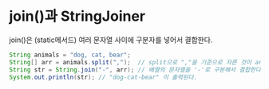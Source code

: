 # join()과 StringJoiner

join()은 (static메서드)  여러 문자열 사이에 구분자를 넣어서 결합한다.

```Java
String animals = "dog, cat, bear";
String[] arr = animals.split(",");  // split으로 ","을 기준으로 자른 것이 array에 저장된다.
String str = String.join("-", arr); // 배열의 문자열을 '-'로 구분해서 결합한다.
System.out.println(str); // "dog-cat-bear" 이 출력된다.
```

